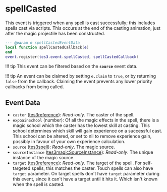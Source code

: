 <!---
	This file is autogenerated. Do not edit this file manually. Your changes will be ignored.
	More information: https://github.com/MWSE/MWSE/tree/master/docs
-->

# spellCasted
<div class="search_terms" style="display: none">spellcasted</div>

This event is triggered when any spell is cast successfully; this includes spells cast via scripts. This occurs at the end of the casting animation, just after the magic projectile has been constructed.

```lua
--- @param e spellCastedEventData
local function spellCastedCallback(e)
end
event.register(tes3.event.spellCasted, spellCastedCallback)
```

!!! tip
	This event can be filtered based on the **`source`** event data.

!!! tip
	An event can be claimed by setting `e.claim` to `true`, or by returning `false` from the callback. Claiming the event prevents any lower priority callbacks from being called.

## Event Data

* `caster` ([tes3reference](../../types/tes3reference)): *Read-only*. The caster of the spell.
* `expGainSchool` (number): Of all the magic effects in the spell, there is a magic school which the caster has the lowest skill at casting. This school determines which skill will gain experience on a successful cast. This school can be altered, or set to nil to remove experience gain, possibly in favour of your own experience calculation.
* `source` ([tes3spell](../../types/tes3spell)): *Read-only*. The magic source.
* `sourceInstance` ([tes3magicSourceInstance](../../types/tes3magicSourceInstance)): *Read-only*. The unique instance of the magic source.
* `target` ([tes3reference](../../types/tes3reference)): *Read-only*. The target of the spell. For self-targeted spells, this matches the caster. Touch spells can also have `target` parameter. On target spells don't have `target` parameter during this event, since it can't have a target until it hits it. Which isn't known when the spell is casted.

